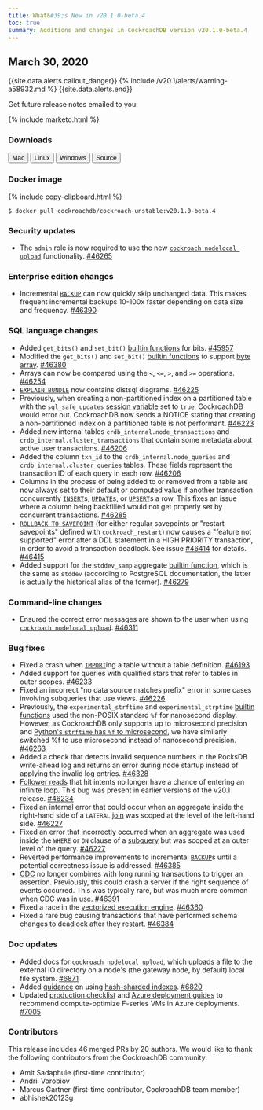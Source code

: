 ```yaml
---
title: What&#39;s New in v20.1.0-beta.4
toc: true
summary: Additions and changes in CockroachDB version v20.1.0-beta.4
---
```


## March 30, 2020

{{site.data.alerts.callout_danger}}
{% include /v20.1/alerts/warning-a58932.md %}
{{site.data.alerts.end}}

Get future release notes emailed to you:

{% include marketo.html %}

### Downloads

<div id="os-tabs" class="clearfix os-tabs_button-outline-primary">
    <a href="https://binaries.cockroachdb.com/cockroach-v20.1.0-beta.4.darwin-10.9-amd64.tgz"><button id="mac" data-eventcategory="mac-binary-release-notes">Mac</button></a>
    <a href="https://binaries.cockroachdb.com/cockroach-v20.1.0-beta.4.linux-amd64.tgz"><button id="linux" data-eventcategory="linux-binary-release-notes">Linux</button></a>
    <a href="https://binaries.cockroachdb.com/cockroach-v20.1.0-beta.4.windows-6.2-amd64.zip"><button id="windows" data-eventcategory="windows-binary-release-notes">Windows</button></a>
    <a href="https://binaries.cockroachdb.com/cockroach-v20.1.0-beta.4.src.tgz"><button id="source" data-eventcategory="source-release-notes">Source</button></a>
</div>

### Docker image

{% include copy-clipboard.html %}
~~~shell
$ docker pull cockroachdb/cockroach-unstable:v20.1.0-beta.4
~~~


### Security updates

- The `admin` role is now required to use the new [`cockroach nodelocal upload`](../v20.1/cockroach-nodelocal-upload.html) functionality. [#46265][#46265]

### Enterprise edition changes

- Incremental [`BACKUP`](../v20.1/backup.html) can now quickly skip unchanged data. This makes frequent incremental backups 10-100x faster depending on data size and frequency. [#46390][#46390]

### SQL language changes

- Added `get_bits()` and `set_bit()` [builtin functions](../v20.1/functions-and-operators.html) for bits. [#45957][#45957]
- Modified the `get_bits()` and `set_bit()` [builtin functions](../v20.1/functions-and-operators.html) to support [byte array](../v20.1/sql-constants.html#byte-array-literals). [#46380][#46380]
- Arrays can now be compared using the `<`, `<=`, `>`, and `>=` operations. [#46254][#46254]
- [`EXPLAIN BUNDLE`](../v20.1/explain.html) now contains distsql diagrams. [#46225][#46225]
- Previously, when creating a non-partitioned index on a partitioned table with the `sql_safe_updates` [session variable](../v20.1/set-vars.html) set to `true`, CockroachDB would error out. CockroachDB now sends a NOTICE stating that creating a non-partitioned index on a partitioned table is not performant. [#46223][#46223]
- Added new internal tables `crdb_internal.node_transactions` and `crdb_internal.cluster_transactions` that contain some metadata about active user transactions. [#46206][#46206]
- Added the column `txn_id` to the `crdb_internal.node_queries` and   `crdb_internal.cluster_queries` tables. These fields represent the transaction ID of each query in each row. [#46206][#46206]
- Columns in the process of being added to or removed from a table are now always set to their default or computed value if another transaction concurrently [`INSERT`](../v20.1/insert.html)s, [`UPDATE`](../v20.1/update.html)s, or [`UPSERT`](../v20.1/upsert.html)s a row. This fixes an issue where a column being backfilled would not get properly set by concurrent transactions. [#46285][#46285]
- [`ROLLBACK TO SAVEPOINT`](../v20.1/rollback-transaction.html) (for either regular savepoints or "restart savepoints" defined with `cockroach_restart`) now causes a "feature not supported" error after a DDL statement in a HIGH PRIORITY transaction, in order to avoid a transaction deadlock. See issue [#46414][#46414] for details. [#46415][#46415]
- Added support for the `stddev_samp` aggregate [builtin function](../v20.1/functions-and-operators.html), which is the same as `stddev` (according to PostgreSQL documentation, the latter is actually the historical alias of the former). [#46279][#46279]

### Command-line changes

- Ensured the correct error messages are shown to the user when using [`cockroach nodelocal upload`](../v20.1/cockroach-nodelocal-upload.html). [#46311][#46311]

### Bug fixes

- Fixed a crash when [`IMPORT`](../v20.1/import.html)ing a table without a table definition. [#46193][#46193]
- Added support for queries with qualified stars that refer to tables in outer scopes. [#46233][#46233]
- Fixed an incorrect "no data source matches prefix" error in some cases involving subqueries that use views. [#46226][#46226]
- Previously, the `experimental_strftime` and `experimental_strptime` [builtin functions](../v20.1/functions-and-operators.html) used the non-POSIX standard `%f` for nanosecond display. However, as CockroachDB only supports up to microsecond precision and [Python's `strftime` has `%f` to microsecond](https://docs.python.org/3.9/library/datetime.html#strftime-strptime-behavior), we have similarly switched %f to use microsecond instead of nanosecond precision. [#46263][#46263]
- Added a check that detects invalid sequence numbers in the RocksDB write-ahead log and returns an error during node startup instead of applying the invalid log entries. [#46328][#46328]
- [Follower reads](../v20.1/follower-reads.html) that hit intents no longer have a chance of entering an infinite loop. This bug was present in earlier versions of the v20.1 release. [#46234][#46234]
- Fixed an internal error that could occur when an aggregate inside the right-hand side of a `LATERAL` [join](../v20.1/joins.html) was scoped at the level of the left-hand side. [#46227][#46227]
- Fixed an error that incorrectly occurred when an aggregate was used inside the `WHERE` or `ON` clause of a [subquery](../v20.1/subqueries.html) but was scoped at an outer level of the query. [#46227][#46227]
- Reverted performance improvements to incremental [`BACKUP`](../v20.1/backup.html)s until a potential correctness issue is addressed. [#46385][#46385]
- [CDC](../v20.1/change-data-capture.html) no longer combines with long running transactions to trigger an assertion. Previously, this could crash a server if the right sequence of events occurred. This was typically rare, but was much more common when CDC was in use. [#46391][#46391]
- Fixed a race in the [vectorized execution engine](../v20.1/vectorized-execution.html). [#46360][#46360]
- Fixed a rare bug causing transactions that have performed schema changes to deadlock after they restart. [#46384][#46384]

### Doc updates

- Added docs for [`cockroach nodelocal upload`](../v20.1/cockroach-nodelocal-upload.html), which uploads a file to the external IO directory on a node's (the gateway node, by default) local file system. [#6871][#6871]
- Added [guidance](../v20.1/create-table.html#create-a-table-with-a-hash-sharded-primary-index) on using [hash-sharded indexes](../v20.1/indexes.html#hash-sharded-indexes). [#6820][#6820]
- Updated [production checklist](../v20.1/recommended-production-settings.html#azure) and [Azure deployment guides](../v20.1/deploy-cockroachdb-on-microsoft-azure.html) to recommend compute-optimize F-series VMs in Azure deployments. [#7005][#7005]

### Contributors

This release includes 46 merged PRs by 20 authors.
We would like to thank the following contributors from the CockroachDB community:

- Amit Sadaphule (first-time contributor)
- Andrii Vorobiov
- Marcus Gartner (first-time contributor, CockroachDB team member)
- abhishek20123g

[#45957]: https://github.com/cockroachdb/cockroach/pull/45957
[#46193]: https://github.com/cockroachdb/cockroach/pull/46193
[#46206]: https://github.com/cockroachdb/cockroach/pull/46206
[#46223]: https://github.com/cockroachdb/cockroach/pull/46223
[#46225]: https://github.com/cockroachdb/cockroach/pull/46225
[#46226]: https://github.com/cockroachdb/cockroach/pull/46226
[#46227]: https://github.com/cockroachdb/cockroach/pull/46227
[#46233]: https://github.com/cockroachdb/cockroach/pull/46233
[#46234]: https://github.com/cockroachdb/cockroach/pull/46234
[#46254]: https://github.com/cockroachdb/cockroach/pull/46254
[#46263]: https://github.com/cockroachdb/cockroach/pull/46263
[#46265]: https://github.com/cockroachdb/cockroach/pull/46265
[#46274]: https://github.com/cockroachdb/cockroach/pull/46274
[#46279]: https://github.com/cockroachdb/cockroach/pull/46279
[#46285]: https://github.com/cockroachdb/cockroach/pull/46285
[#46311]: https://github.com/cockroachdb/cockroach/pull/46311
[#46328]: https://github.com/cockroachdb/cockroach/pull/46328
[#46337]: https://github.com/cockroachdb/cockroach/pull/46337
[#46360]: https://github.com/cockroachdb/cockroach/pull/46360
[#46380]: https://github.com/cockroachdb/cockroach/pull/46380
[#46384]: https://github.com/cockroachdb/cockroach/pull/46384
[#46385]: https://github.com/cockroachdb/cockroach/pull/46385
[#46390]: https://github.com/cockroachdb/cockroach/pull/46390
[#46391]: https://github.com/cockroachdb/cockroach/pull/46391
[#46414]: https://github.com/cockroachdb/cockroach/issues/46414
[#46415]: https://github.com/cockroachdb/cockroach/pull/46415
[#46423]: https://github.com/cockroachdb/cockroach/pull/46423
[#6871]: https://github.com/cockroachdb/docs/pull/6871
[#6820]: https://github.com/cockroachdb/docs/pull/6820
[#7005]: https://github.com/cockroachdb/docs/pull/7005
